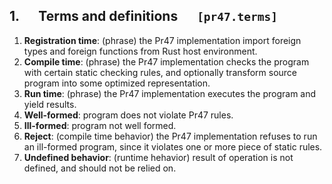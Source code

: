 ## 1. &emsp; Terms and definitions &emsp; `[pr47.terms]`

1.  **Registration time**: (phrase) the Pr47 implementation import foreign types and foreign functions from Rust host environment.
2.  **Compile time**: (phrase) the Pr47 implementation checks the program with certain static checking rules, and optionally transform source program into some optimized representation.
3.  **Run time**: (phrase) the Pr47 implementation executes the program and yield results.
4.  **Well-formed**: program does not violate Pr47 rules.
5.  **Ill-formed**: program not well formed.
6.  **Reject**: (compile time behavior) the Pr47 implementation refuses to run an ill-formed program, since it violates one or more piece of static rules.
7.  **Undefined behavior**: (runtime hehavior) result of operation is not defined, and should not be relied on.
